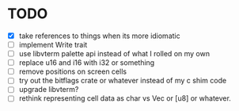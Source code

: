 # TODO

* [x] take references to things when its more idiomatic
* [ ] implement Write trait
* [ ] use libvterm palette api instead of what I rolled on my own
* [ ] replace u16 and i16 with i32 or something
* [ ] remove positions on screen cells
* [ ] try out the bitflags crate or whatever instead of my c shim code
* [ ] upgrade libvterm?
* [ ] rethink representing cell data as char vs Vec<u8> or [u8] or whatever.
